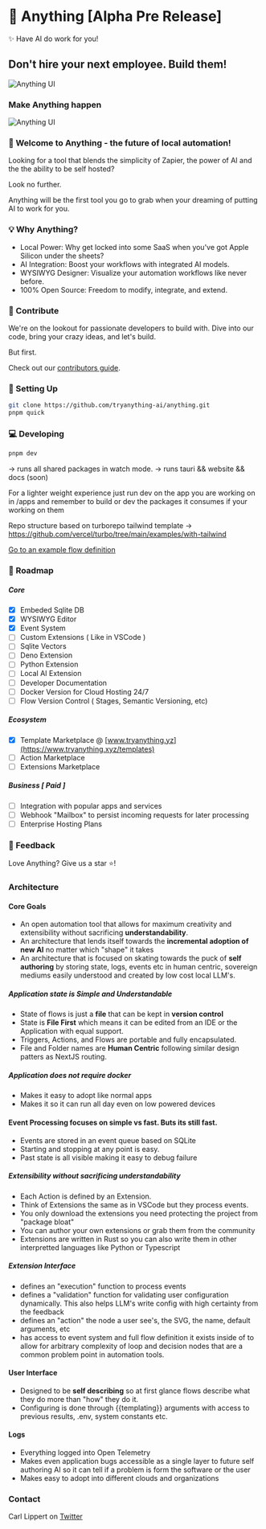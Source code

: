 # 🚀 Anything [Alpha Pre Release]

✨ Have AI do work for you!

## Don't hire your next employee. Build them!

![Anything UI](https://raw.githubusercontent.com/tryanything-ai/anything/main/assets/anything_dnd_sept_11.gif)

### Make Anything happen

![Anything UI](https://raw.githubusercontent.com/tryanything-ai/anything/main/assets/anything_sept_11.gif)

### 🌟 Welcome to Anything - the future of local automation!

Looking for a tool that blends the simplicity of Zapier, the power of AI and the the ability to be self hosted?

Look no further.

Anything will be the first tool you go to grab when your dreaming of putting AI to work for you.

### 💡 Why Anything?

- Local Power: Why get locked into some SaaS when you've got Apple Silicon under the sheets?
- AI Integration: Boost your workflows with integrated AI models.
- WYSIWYG Designer: Visualize your automation workflows like never before.
- 100% Open Source: Freedom to modify, integrate, and extend.

### 🤝 Contribute

We're on the lookout for passionate developers to build with. Dive into our code, bring your crazy ideas, and let's build.

But first.

Check out our [contributors guide](https://github.com/tryanything-ai/anything/tree/main/.github/CONTRIBUTING.md).

### 🔧 Setting Up

```bash
git clone https://github.com/tryanything-ai/anything.git
pnpm quick
```

### 💻 Developing
```bash
pnpm dev
```
-> runs all shared packages in watch mode. 
-> runs tauri && website && docs (soon)

For a lighter weight experience just run dev on the app you are working on in /apps and remember to build or dev the packages it consumes if your working on them

Repo structure based on turborepo tailwind template
-> https://github.com/vercel/turbo/tree/main/examples/with-tailwind


[Go to an example flow definition](https://github.com/tryanything-ai/anything/tree/main/assets/examples)

### 🤖 Roadmap

##### Core 
- [x] Embeded Sqlite DB
- [x] WYSIWYG Editor
- [x] Event System
- [ ] Custom Extensions ( Like in VSCode )
- [ ] Sqlite Vectors 
- [ ] Deno Extension
- [ ] Python Extension
- [ ] Local AI Extension
- [ ] Developer Documentation
- [ ] Docker Version for Cloud Hosting 24/7
- [ ] Flow Version Control ( Stages, Semantic Versioning, etc)

##### Ecosystem 
- [x] Template Marketplace @ [www.tryanything.yz](https://www.tryanything.xyz/templates)
- [ ] Action Marketplace
- [ ] Extensions Marketplace

##### Business [ Paid ]
- [ ] Integration with popular apps and services
- [ ] Webhook "Mailbox" to persist incoming requests for later processing
- [ ] Enterprise Hosting Plans

### 💌 Feedback

Love Anything? Give us a star ⭐️!

### Architecture

#### Core Goals
- An open automation tool that allows for maximum creativity and extensibility without sacrificing __understandability__. 
- An architecture that lends itself towards the __incremental adoption of new AI__ no matter which "shape" it takes
- An architecture that is focused on skating towards the puck of __self authoring__ by storing state, logs, events etc in human centric, sovereign mediums easily understood and created by low cost local LLM's. 

##### Application state is __Simple and Understandable__
- State of flows is just a __file__ that can be kept in __version control__
- State is __File First__ which means it can be edited from an IDE or the Application with equal support.
- Triggers, Actions, and Flows are portable and fully encapsulated.
- File and Folder names are __Human Centric__ following similar design patters as NextJS routing.

##### Application does not require docker
- Makes it easy to adopt like normal apps
- Makes it so it can run all day even on low powered devices

#### Event Processing focuses on simple vs fast. Buts its still fast. 
- Events are stored in an event queue based on SQLite
- Starting and stopping at any point is easy.
- Past state is all visible making it easy to debug failure

##### Extensibility without sacrificing understandability
- Each Action is defined by an Extension.
- Think of Extensions the same as in VSCode but they process events.
- You only download the extensions you need protecting the project from "package bloat"
- You can author your own extensions or grab them from the community
- Extensions are written in Rust so you can also write them in other interpretted languages like Python or Typescript

##### Extension Interface
- defines an "execution" function to process events
- defines a "validation" function for validating user configuration dynamically. This also helps LLM's write config with high certainty from the feedback
- defines an "action" the node a user see's, the SVG, the name, default arguments, etc
- has access to event system and full flow definition it exists inside of to allow for arbitrary complexity of loop and decision nodes that are a common problem point in automation tools. 

#### User Interface
- Designed to be __self describing__ so at first glance flows describe what they do more than "how" they do it.
- Configuring is done through {{templating}} arguments with access to previous results, .env, system constants etc.

#### Logs
- Everything logged into Open Telemetry
- Makes even application bugs accessible as a single layer to future self authoring AI so it can tell if a problem is form the software or the user
- Makes easy to adopt into different clouds and organizations


### Contact
Carl Lippert on [Twitter](https://twitter.com/carllippert)
